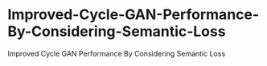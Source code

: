 # Improved-Cycle-GAN-Performance-By-Considering-Semantic-Loss
Improved Cycle GAN Performance By Considering Semantic Loss
